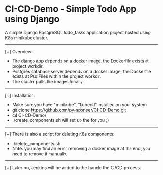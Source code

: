 # CI-CD-Demo - Simple Todo App using Django

A simple Django PostgreSQL todo_tasks application project hosted using K8s minikube cluster.

---
[+] Overview:
- The django app depends on a docker image, the Dockerfile exists at project workdir.
- Postgres database server depends on a docker image, the Dockerfile exists at PsqlFiles within the project workdir.
- The cluster pulls the images locally.
---
[+] Installation:
- Make sure you have "minikube", "kubectl" installed on your system.
- git clone https://github.com/py-sponser/CI-CD-Demo.git
- cd CI-CD-Demo/
- ./create_components.sh will set up the for you ;)
---
[+] There is also a script for deleting K8s components:
- ./delete_components.sh
- Note: you may find an error removing a docker image at the end, you need to remove it manually.
---
[+] Later on, Jenkins will be added to the handle the CI/CD process.

